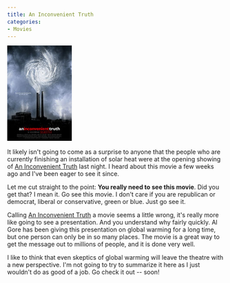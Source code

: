 ```yaml
---
title: An Inconvenient Truth
categories:
- Movies
---
```


[![](/assets/posts/2006/o_inconvenienttruth.jpg)](http://www.climatecrisis.net/)

It likely isn't going to come as a surprise to anyone that the people who are currently finishing an installation of solar heat were at the opening showing of [An Inconvenient Truth](http://www.climatecrisis.net/) last night. I heard about this movie a few weeks ago and I've been eager to see it since.

Let me cut straight to the point: **You really need to see this movie**. Did you get that? I mean it. Go see this movie. I don't care if you are republican or democrat, liberal or conservative, green or blue. Just go see it.

Calling [An Inconvenient Truth](http://www.climatecrisis.net/) a movie seems a little wrong, it's really more like going to see a presentation. And you understand why fairly quickly. Al Gore has been giving this presentation on global warming for a long time, but one person can only be in so many places. The movie is a great way to get the message out to millions of people, and it is done very well.

I like to think that even skeptics of global warming will leave the theatre with a new perspective. I'm not going to try to summarize it here as I just wouldn't do as good of a job. Go check it out -- soon!
